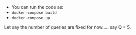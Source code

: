 - You can run the code as:
- `docker-compose build`
- `docker-compose up`



Let say the number of queries are fixed for now..... say Q = 5.